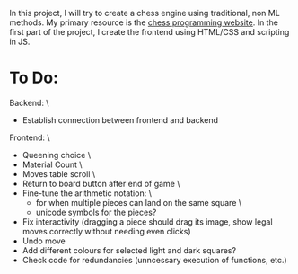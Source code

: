 In this project, I will try to create a chess engine using traditional, non ML methods. My primary resource is the [chess programming website](https://www.chessprogramming.org/Getting_Started). In the first part of the project, I create the frontend using HTML/CSS and scripting in JS.

# To Do:
Backend: \
- Establish connection between frontend and backend


Frontend: \
- Queening choice \
- Material Count \
- Moves table scroll \
- Return to board button after end of game \
- Fine-tune the arithmetic notation: \
    - for when multiple pieces can land on the same square \
    - unicode symbols for the pieces?
- Fix interactivity (dragging a piece should drag its image, show legal moves correctly without needing even clicks)
- Undo move
- Add different colours for selected light and dark squares?
- Check code for redundancies (unncessary execution of functions, etc.)